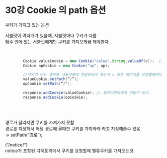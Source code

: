 
# 30강 Cookie 의 path 옵션

쿠키가 가지고 있는 옵션

서블릿이 여러개가 있을때, 서블릿마다 쿠키가 다름  
범주 안에 있는 서블릿에게만 쿠키를 가져오게끔 해야한다.
<br><br>

```java
	
		Cookie valueCookie = new Cookie("value",String.valueOf(v));  //cookie 값으로는 반드시 url 에 사용할수 있는형태의 문자열로만 보낼수 있다.
		Cookie opCookie = new Cookie("op", op);

		//쿠키가 어느 경우에 사용자에게 전달되어야 하는지 > 모든 페이지를 요청할때마다 쿠키를 가져와라
		valueCookie.setPath(“/”);
		opCookie.setPath(“/”);

		response.addCookie(valueCookie); // 클라이언트에게 전달이 된다.
		response.addCookie(opCookie);

```
<br><br>

경로가 달라지면 쿠키를 가져가지 못함  
경로를 지정해서 해당 경로에 올때만 쿠키를 가져와라 라고 지정해줄수 있음  
→ setPath(“경로”);  

(“/notice/“)  
notice가 포함된 디렉토리에서 쿠키를 요청할때 벨류쿠키를 가져오는것.
<br><br>
